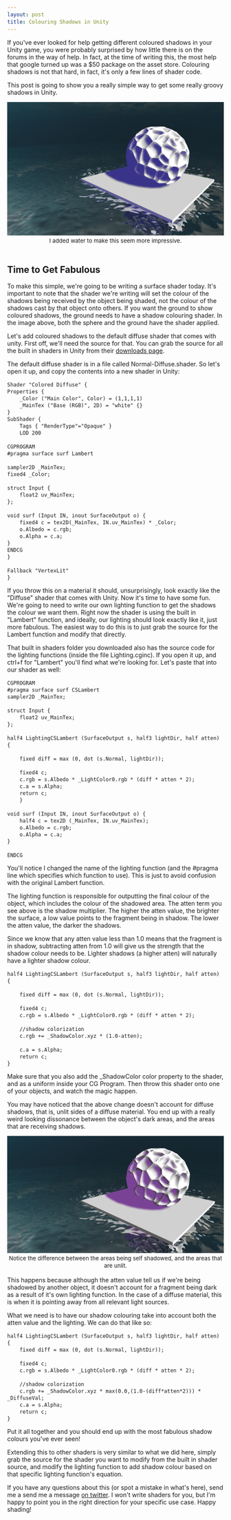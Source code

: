 ```yaml
---
layout: post
title: Colouring Shadows in Unity
---
```


If you've ever looked for help getting different coloured shadows in your Unity game, you were probably surprised by how little there is on the forums in the way of help. In fact, at the time of writing this, the most help that google turned up was a $50 package on the asset store. Colouring shadows is not that hard, in fact, it's only a few lines of shader code. 

This post is going to show you a really simple way to get some really groovy shadows in Unity.

<div align="center">
	 	
<img src="/images/post_images/2014-05-16/purple_shadows.png" />
<br>
<font size="2">I added water to make this seem more impressive.</font>
<br>

</div>

<br>
<h2>Time to Get Fabulous</h2>

To make this simple, we're going to be writing a surface shader today. It's important to note that the shader we're writing will set the colour of the shadows being received by the object being shaded, not the colour of the shadows cast by that object onto others. If you want the ground to show coloured shadows, the ground needs to have a shadow colouring shader. In the image above, both the sphere and the ground have the shader applied.

Let's add coloured shadows to the default diffuse shader that comes with unity. First off, we'll need the source for that. You can grab the source for all the built in shaders in Unity from their [downloads page](http://unity3d.com/unity/download/archive). 

The default diffuse shader is in a file called Normal-Diffuse.shader. So let's open it up, and copy the contents into a new shader in Unity: 

<pre><code>Shader "Colored Diffuse" {
Properties {
	&#95;Color ("Main Color", Color) = (1,1,1,1)
	&#95;MainTex ("Base (RGB)", 2D) = "white" {}
}
SubShader {
	Tags { "RenderType"="Opaque" }
	LOD 200

CGPROGRAM
#pragma surface surf Lambert

sampler2D &#95;MainTex;
fixed4 &#95;Color;

struct Input {
	float2 uv&#95;MainTex;
};

void surf (Input IN, inout SurfaceOutput o) {
	fixed4 c = tex2D(&#95;MainTex, IN.uv&#95;MainTex) * &#95;Color;
	o.Albedo = c.rgb;
	o.Alpha = c.a;
}
ENDCG
}

Fallback "VertexLit"
}
</code></pre>

If you throw this on a material it should, unsurprisingly, look exactly like the "Diffuse" shader that comes with Unity. Now it's time to have some fun. We're going to need to write our own lighting function to get the shadows the colour we want them. Right now the shader is using the built in "Lambert" function, and ideally, our lighting should look exactly like it, just more fabulous. The easiest way to do this is to just grab the source for the Lambert function and modify that directly. 

That built in shaders folder you downloaded also has the source code for the lighting functions (inside the file Lighting.cginc). If you open it up, and ctrl+f for "Lambert" you'll find what we're looking for. Let's paste that into our shader as well:

<pre><code>CGPROGRAM
#pragma surface surf CSLambert
sampler2D &#95;MainTex;

struct Input {
	float2 uv&#95;MainTex;
};

half4 LightingCSLambert (SurfaceOutput s, half3 lightDir, half atten) {

	fixed diff = max (0, dot (s.Normal, lightDir));

	fixed4 c;
	c.rgb = s.Albedo * &#95;LightColor0.rgb * (diff * atten * 2);
	c.a = s.Alpha;
	return c;
	}

void surf (Input IN, inout SurfaceOutput o) {
	half4 c = tex2D (&#95;MainTex, IN.uv&#95;MainTex);
	o.Albedo = c.rgb;
	o.Alpha = c.a;
}

ENDCG    
</code></pre>

You'll notice I changed the name of the lighting function (and the #pragma line which specifies which function to use). This is just to avoid confusion with the original Lambert function. 


The lighting function is responsible for outputting the final colour of the object, which includes the colour of the shadowed area. The atten term you see above is the shadow multiplier. The higher the atten value, the brighter the surface, a low value points to the fragment being in shadow. The lower the atten value, the darker the shadows. 

Since we know that any atten value less than 1.0 means that the fragment is in shadow, subtracting atten from 1.0 will give us the strength that the shadow colour needs to be. Lighter shadows (a higher atten) will naturally have a lighter shadow colour.

<pre><code>half4 LightingCSLambert (SurfaceOutput s, half3 lightDir, half atten) 
{

	fixed diff = max (0, dot (s.Normal, lightDir));

	fixed4 c;
	c.rgb = s.Albedo * &#95;LightColor0.rgb * (diff * atten * 2);
	
	//shadow colorization
	c.rgb += &#95;ShadowColor.xyz * (1.0-atten);
	
	c.a = s.Alpha;
	return c;
}  
</code></pre>


Make sure that you also add the &#95;ShadowColor color property to the shader, and as a uniform inside your CG Program. Then throw this shader onto one of your objects, and watch the magic happen. 

You may have noticed that the above change doesn't account for diffuse shadows, that is, unlit sides of a diffuse material. You end up with a really weird looking dissonance between the object's dark areas, and the areas that are receiving shadows.

<div align="center">
	 	
<img src="/images/post_images/2014-05-16/no_diffuse.png" />
<br>
<font size="2">Notice the difference between the areas being self shadowed, and the areas that are unlit.</font>

<br>

</div>

<br>
This happens because although the atten value tell us if we're being shadowed by another object, it doesn't account for a fragment being dark as a result of it's own lighting function. In the case of a diffuse material, this is when it is pointing away from all relevant light sources. 

What we need is to have our shadow colouring take into account both the atten value and the lighting. We can do that like so: 


<pre><code>half4 LightingCSLambert (SurfaceOutput s, half3 lightDir, half atten) 
{
	fixed diff = max (0, dot (s.Normal, lightDir));

	fixed4 c;
	c.rgb = s.Albedo * &#95;LightColor0.rgb * (diff * atten * 2);
	
	//shadow colorization
	c.rgb += &#95;ShadowColor.xyz * max(0.0,(1.0-(diff*atten*2))) * &#95;DiffuseVal;
	c.a = s.Alpha;
	return c;
}
</code></pre>

Put it all together and you should end up with the most fabulous shadow colours you've ever seen!

Extending this to other shaders is very similar to what we did here, simply grab the source for the shader you want to modify from the built in shader source, and modify the lighting function to add shadow colour based on that specific lighting function's equation. 

If you have any questions about this (or spot a mistake in what's here), send me a send me a message [on twitter](http://twitter.com/khalladay). I won't write shaders for you, but I'm happy to point you in the right direction for your specific use case. Happy shading!
